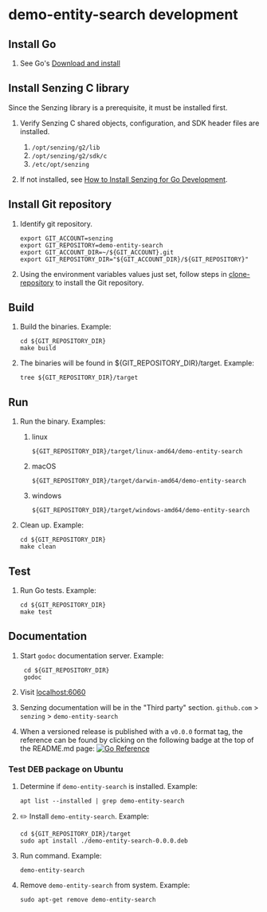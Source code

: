 # demo-entity-search development

## Install Go

1. See Go's [Download and install](https://go.dev/doc/install)

## Install Senzing C library

Since the Senzing library is a prerequisite, it must be installed first.

1. Verify Senzing C shared objects, configuration, and SDK header files are installed.
    1. `/opt/senzing/g2/lib`
    1. `/opt/senzing/g2/sdk/c`
    1. `/etc/opt/senzing`

1. If not installed, see
   [How to Install Senzing for Go Development](https://github.com/Senzing/knowledge-base/blob/main/HOWTO/install-senzing-for-go-development.md).

## Install Git repository

1. Identify git repository.

    ```console
    export GIT_ACCOUNT=senzing
    export GIT_REPOSITORY=demo-entity-search
    export GIT_ACCOUNT_DIR=~/${GIT_ACCOUNT}.git
    export GIT_REPOSITORY_DIR="${GIT_ACCOUNT_DIR}/${GIT_REPOSITORY}"

    ```

1. Using the environment variables values just set, follow steps in
   [clone-repository](https://github.com/Senzing/knowledge-base/blob/main/HOWTO/clone-repository.md) to install the Git repository.

## Build

1. Build the binaries.
   Example:

    ```console
    cd ${GIT_REPOSITORY_DIR}
    make build

    ```

1. The binaries will be found in ${GIT_REPOSITORY_DIR}/target.
   Example:

    ```console
    tree ${GIT_REPOSITORY_DIR}/target

    ```

## Run

1. Run the binary.
   Examples:

    1. linux

        ```console
        ${GIT_REPOSITORY_DIR}/target/linux-amd64/demo-entity-search

        ```

    1. macOS

        ```console
        ${GIT_REPOSITORY_DIR}/target/darwin-amd64/demo-entity-search

        ```

    1. windows

        ```console
        ${GIT_REPOSITORY_DIR}/target/windows-amd64/demo-entity-search

        ```

1. Clean up.
   Example:

    ```console
    cd ${GIT_REPOSITORY_DIR}
    make clean

    ```

## Test

1. Run Go tests.
   Example:

    ```console
    cd ${GIT_REPOSITORY_DIR}
    make test

    ```

## Documentation

1. Start `godoc` documentation server.
   Example:

    ```console
     cd ${GIT_REPOSITORY_DIR}
     godoc

    ```

1. Visit [localhost:6060](http://localhost:6060)
1. Senzing documentation will be in the "Third party" section.
   `github.com` > `senzing` > `demo-entity-search`

1. When a versioned release is published with a `v0.0.0` format tag,
the reference can be found by clicking on the following badge at the top of the README.md page:
[![Go Reference](https://pkg.go.dev/badge/github.com/senzing/demo-entity-search.svg)](https://pkg.go.dev/github.com/senzing/demo-entity-search)

### Test DEB package on Ubuntu

1. Determine if `demo-entity-search` is installed.
   Example:

    ```console
    apt list --installed | grep demo-entity-search

    ```

1. :pencil2: Install `demo-entity-search`.
   Example:

    ```console
    cd ${GIT_REPOSITORY_DIR}/target
    sudo apt install ./demo-entity-search-0.0.0.deb

    ```

1. Run command.
   Example:

    ```console
    demo-entity-search

    ```

1. Remove `demo-entity-search` from system.
   Example:

    ```console
    sudo apt-get remove demo-entity-search

    ```
